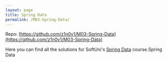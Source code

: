 ```yaml
---
layout: page
title: Spring Data
permalink: /M03-Spring-Data/
---
```


Repo: [https://github.com/z1n0v1/M03-Spring-Data](https://github.com/z1n0v1/M03-Spring-Data)

Here you can find all the solutions for SoftUni's [Spring Data](https://softuni.bg/trainings/3592/spring-data-february-2022) course.Spring Data
